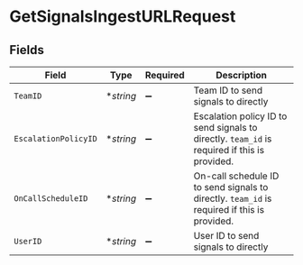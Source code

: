 # GetSignalsIngestURLRequest


## Fields

| Field                                                                                        | Type                                                                                         | Required                                                                                     | Description                                                                                  |
| -------------------------------------------------------------------------------------------- | -------------------------------------------------------------------------------------------- | -------------------------------------------------------------------------------------------- | -------------------------------------------------------------------------------------------- |
| `TeamID`                                                                                     | **string*                                                                                    | :heavy_minus_sign:                                                                           | Team ID to send signals to directly                                                          |
| `EscalationPolicyID`                                                                         | **string*                                                                                    | :heavy_minus_sign:                                                                           | Escalation policy ID to send signals to directly. `team_id` is required if this is provided. |
| `OnCallScheduleID`                                                                           | **string*                                                                                    | :heavy_minus_sign:                                                                           | On-call schedule ID to send signals to directly. `team_id` is required if this is provided.  |
| `UserID`                                                                                     | **string*                                                                                    | :heavy_minus_sign:                                                                           | User ID to send signals to directly                                                          |